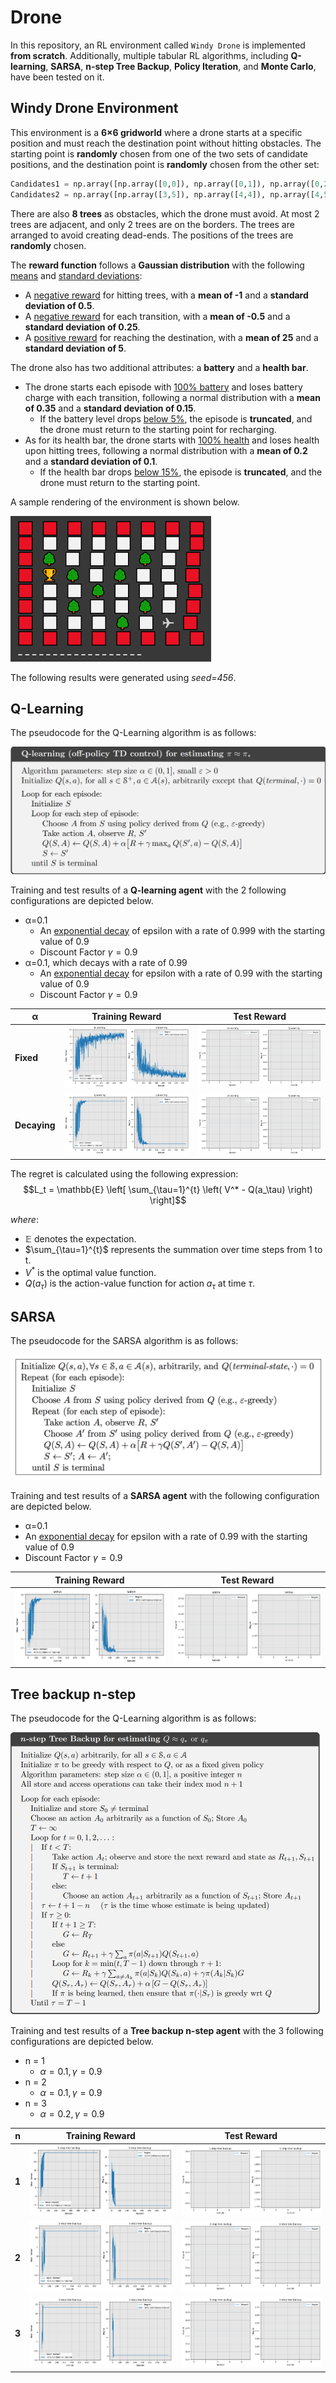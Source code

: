 # Drone
In this repository, an RL environment called `Windy Drone` is implemented **from scratch**. Additionally, multiple tabular RL algorithms, including **Q-learning**, **SARSA**, **n-step Tree Backup**, **Policy Iteration**, and **Monte Carlo**, have been tested on it.
## Windy Drone Environment
This environment is a **6×6 gridworld** where a drone starts at a specific position and must reach the destination point without hitting obstacles.
The starting point is **randomly** chosen from one of the two sets of candidate positions, and the destination point is **randomly** chosen from the other set:
```python
Candidates1 = np.array([np.array([0,0]), np.array([0,1]), np.array([0,2]), np.array([1,0]), np.array([1,1]), np.array([2,0])])
Candidates2 = np.array([np.array([3,5]), np.array([4,4]), np.array([4,5]), np.array([5,3]), np.array([5,4]), np.array([5,5])])
```
There are also **8 trees** as obstacles, which the drone must avoid. At most 2 trees are adjacent, and only 2 trees are on the borders. The trees are arranged to avoid creating dead-ends. The positions of the trees are **randomly** chosen.

The **reward function** follows a **Gaussian distribution** with the following <ins>means</ins> and <ins>standard deviations</ins>:
* A <ins>negative reward</ins> for hitting trees, with a **mean of -1** and a **standard deviation of 0.5**.
* A <ins>negative reward</ins> for each transition, with a **mean of -0.5** and a **standard deviation of 0.25**.
* A <ins>positive reward</ins> for reaching the destination, with a **mean of 25** and a **standard deviation of 5**.

The drone also has two additional attributes: a **battery** and a **health bar**.
* The drone starts each episode with <ins>100% battery</ins> and loses battery charge with each transition, following a normal distribution with a **mean of 0.35** and a **standard deviation of 0.15**.
  * If the battery level drops <ins>below 5%</ins>, the episode is **truncated**, and the drone must return to the starting point for recharging.
* As for its health bar, the drone starts with <ins>100% health</ins> and loses health upon hitting trees, following a normal distribution with a **mean of 0.2** and a **standard deviation of 0.1**.
  * If the health bar drops <ins>below 15%</ins>, the episode is **truncated**, and the drone must return to the starting point.

A sample rendering of the environment is shown below.

<img src="./doc/env.png">

The following results were generated using *seed=456*.

## Q-Learning
The pseudocode for the Q-Learning algorithm is as follows:

<img src="./doc/psd_qlearning.png">

Training and test results of a **Q-learning agent** with the 2 following configurations are depicted below.
* α=0.1
  * An <ins>exponential decay</ins> of epsilon with a rate of 0.999 with the starting value of 0.9
  * Discount Factor $\gamma = 0.9$
* α=0.1, which decays with a rate of 0.99
  * An <ins>exponential decay</ins> for epsilon with a rate of 0.99 with the starting value of 0.9
  * Discount Factor $\gamma = 0.9$

| α | Training Reward | Test Reward |
| --- | --- | --- |
| **Fixed** | <img src="./doc/qtrain_fixed.png"> | <img src="./doc/qtest_fixed.png"> |
| **Decaying** | <img src="./doc/qtrain_decay.png"> | <img src="./doc/qtest_decay.png"> |

The regret is calculated using the following expression:
$$L_t = \mathbb{E} \left[ \sum_{\tau=1}^{t} \left( V^* - Q(a_\tau) \right) \right]$$

*where*:
- $\mathbb{E}$ denotes the expectation.
- $\sum_{\tau=1}^{t}$ represents the summation over time steps from 1 to t.
- $V^*$ is the optimal value function.
- $Q(a_\tau)$ is the action-value function for action $a_\tau$ at time $\tau$.

## SARSA
The pseudocode for the SARSA algorithm is as follows:

<img src="./doc/psd_sarsa.png">

Training and test results of a **SARSA agent** with the following configuration are depicted below.
* α=0.1
* An <ins>exponential decay</ins> for epsilon with a rate of 0.99 with the starting value of 0.9
* Discount Factor $\gamma = 0.9$

| Training Reward | Test Reward |
| --- | --- |
| <img src="./doc/sarsa_train.png"> | <img src="./doc/sarsa_test.png"> |

## Tree backup n-step
The pseudocode for the Q-Learning algorithm is as follows:

<img src="./doc/psd_ntree.png" width="495" height="452">

Training and test results of a **Tree backup n-step agent** with the 3 following configurations are depicted below.
* n = 1
  * $\alpha = 0.1, \gamma = 0.9$ 
* n = 2
  * $\alpha = 0.1, \gamma = 0.9$
* n = 3
  * $\alpha = 0.2, \gamma = 0.9$
 
| n | Training Reward | Test Reward |
| --- | --- | --- |
| **1** | <img src="./doc/1tree_train.png"> | <img src="./doc/1tree_test.png"> |
| **2** | <img src="./doc/2tree_train.png"> | <img src="./doc/2tree_test.png"> |
| **3** | <img src="./doc/3tree_train.png"> | <img src="./doc/3tree_test.png"> |
